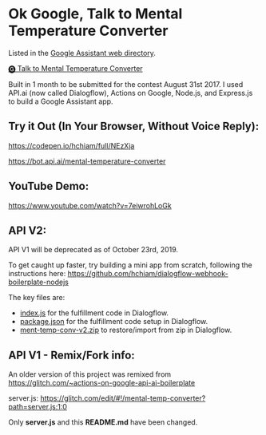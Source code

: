 # Ok Google, Talk to Mental Temperature Converter

Listed in the <a href="https://assistant.google.com/services/a/uid/0000004e69d8570e" target="_blank">Google Assistant web directory</a>.

<a href="https://assistant.google.com/services/invoke/uid/0000004e69d8570e">🅖 Talk to Mental Temperature Converter</a>

Built in 1 month to be submitted for the contest August 31st 2017. I used API.ai (now called Dialogflow), Actions on Google, Node.js, and Express.js to build a Google Assistant app. 

## Try it Out (In Your Browser, Without Voice Reply):

<a href="https://codepen.io/hchiam/full/NEzXja" target="_blank">https://codepen.io/hchiam/full/NEzXja</a>

<a href="https://bot.api.ai/mental-temperature-converter" target="_blank">https://bot.api.ai/mental-temperature-converter</a>

## YouTube Demo:

<a href="https://www.youtube.com/watch?v=7eiwrohLoGk" target="_blank">https://www.youtube.com/watch?v=7eiwrohLoGk</a>

## API V2:

API V1 will be deprecated as of October 23rd, 2019.

To get caught up faster, try building a mini app from scratch, following the instructions here: <a href="https://github.com/hchiam/dialogflow-webhook-boilerplate-nodejs" target="_blank">https://github.com/hchiam/dialogflow-webhook-boilerplate-nodejs</a>

The key files are:

* [index.js](https://github.com/hchiam/mental-temperature-converter/blob/master/index.js) for the fulfillment code in Dialogflow.
* [package.json](https://github.com/hchiam/mental-temperature-converter/blob/master/package.json) for the fulfillment code setup in Dialogflow.
* [ment-temp-conv-v2.zip](https://github.com/hchiam/mental-temperature-converter/blob/master/ment-temp-conv-v2.zip) to restore/import from zip in Dialogflow.

## API V1 - Remix/Fork info:

An older version of this project was remixed from <a href="https://glitch.com/~actions-on-google-api-ai-boilerplate">https://glitch.com/~actions-on-google-api-ai-boilerplate</a>

server.js: <a href="https://glitch.com/edit/#!/mental-temp-converter?path=server.js:1:0">https://glitch.com/edit/#!/mental-temp-converter?path=server.js:1:0</a>

Only **server.js** and this **README.md** have been changed.
